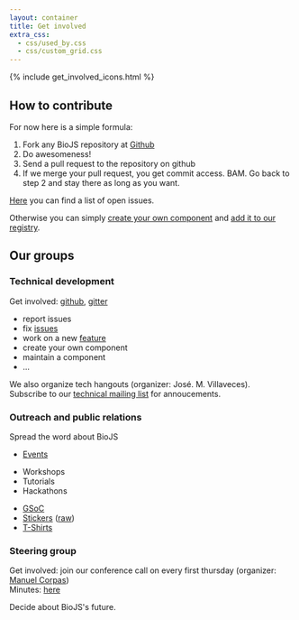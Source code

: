 ```yaml
---
layout: container
title: Get involved
extra_css:
  - css/used_by.css
  - css/custom_grid.css
---
```


{% include get_involved_icons.html %}
<!-- 
<div class="text-center">
<img src="/img/get-involved/biojs_dark_s.png"  />
</div> -->

How to contribute
---------------

For now here is a simple formula:

1. Fork any BioJS repository at [Github](https://github.com/biojs/)
2. Do awesomeness!
3. Send a pull request to the repository on github
4. If we merge your pull request, you get commit access. BAM. Go back to step 2 and stay there as long as you want.

[Here][openissues] you can find a list of open issues.

[openissues]: https://github.com/search?l=&o=desc&q=user%3Abiojs+state%3Aopen&ref=advsearch&s=created&type=Issues&utf8=%E2%9C%93

Otherwise you can simply [create your own component](http://edu.biojs.net/101/intro) and [add it to our registry](http://edu.biojs.net/101/publish_it).

Our groups
----------

### <span class="glyphicon glyphicon-flash"></span> Technical development

Get involved: [github][github], [gitter][gitter]

* report issues
* fix [issues][openissues]
* work on a new [feature][openissues]
* create your own component
* maintain a component
* ...

We also organize tech hangouts (organizer: José. M. Villaveces).  
Subscribe to our [technical mailing list][tech-mailing-list] for annoucements.

[tech-mailing-list]: https://groups.google.com/forum/#!forum/biojs-technical
[github]: https://github.com/biojs/biojs
[gitter]: https://gitter.im/biojs/biojs

### <span class="glyphicon glyphicon-globe"></span> Outreach and public relations

Spread the word about BioJS

* [Events][events]
 - Workshops
 - Tutorials
 - Hackathons
* [GSoC](GSoc)
* [Stickers][stickers] ([raw][stickers-raw])
* [T-Shirts][tshirts]

[events]: https://drive.google.com/#folders/0BwdiZp7qSaBhZVFoU3dPNFdkLXc
[gsoc]: https://rostlab.org/services/biojs/gsoc.html
[stickers]: http://www.zazzle.com/biojs_sticker-217909192517973975
[stickers-raw]: https://drive.google.com/#folders/0BwdiZp7qSaBhU05oOW1tVmg3cE0
[tshirts]: https://drive.google.com/#folders/0BwdiZp7qSaBhUEwxaV9nOTZJVWM

### <span class="glyphicon glyphicon-hand-right"></span> Steering group

Get involved: join our conference call on every first thursday  (organizer: [Manuel Corpas][manuelcorpas])  
Minutes: [here][agendas]

Decide about BioJS's future.


[agendas]: https://drive.google.com/#folders/0B8yXU9SkT3ftXzhuR1lDTEppNXM
[manuelcorpas]: http://manuelcorpas.com/about/

<!--
### <span class="glyphicon glyphicon-usd"></span> Funding

Provide resources for BioJS
-->
